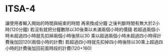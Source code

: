 # ITSA-4
讓使用者輸入開始的時間與結束的時間
再來換成分鐘
之後判斷時間有無大於2小時(120分鐘)
若沒有就把分鐘數除以30後乘以未滿兩個小時的價錢
若超過兩個小時未超過四小時就先扣掉兩個小時後除以30
乘以超過兩個小時未超過四小時得計費後加回120(兩個小時的計費)
若超過四小時就先扣掉四小時後除以30乘上超過四小時的計費後加回前面時段的計費(120+160)
